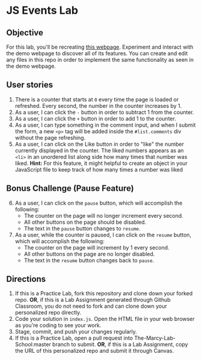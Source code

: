 # JS Events Lab

## Objective

For this lab, you'll be recreating [this webpage](https://thuyanduong.github.io/js-events-example/). Experiment and interact with the demo webpage to discover all of its features. You can create and edit any files in this repo in order to implement the same functionality as seen in the demo webpage. 

## User stories
1. There is a counter that starts at `0` every time the page is loaded or refreshed. Every second, the number in the counter increases by 1.
2. As a user, I can click the `-` button in order to subtract 1 from the counter.
3. As a user, I can click the `+` button in order to add 1 to the counter. 
4. As a user, I can type something in the comment input, and when I submit the form, a new `<p>` tag will be added inside the `#list.comments` div without the page refreshing.
5. As a user, I can click on the Like button in order to "like" the number currently displayed in the counter. The liked numbers appears as an `<li>` in an unordered list along side how many times that number was liked. **Hint:** For this feature, it might helpful to create an object in your JavaScript file to keep track of how many times a number was liked

## Bonus Challenge (Pause Feature)
6. As a user, I can click on the `pause` button, which will accomplish the following: 
    - The counter on the page will no longer increment every second.
    - All other buttons on the page should be disabled.
    - The text in the `pause` button changes to `resume`.
7. As a user, while the counter is paused, I can click on the `resume` button, which will accomplish the following: 
    - The counter on the page will increment by 1 every second.
    - All other buttons on the page are no longer disabled.
    - The text in the `resume` button changes back to `pause`.

## Directions

1. If this is a Practice Lab, fork this repository and clone down your forked repo. **OR**, if this is a Lab Assignment generated through Github Classroom, you do not need to fork and can clone down your personalized repo directly. 
2. Code your solution in `index.js`. Open the HTML file in your web browser as you're coding to see your work.
3. Stage, commit, and push your changes regularly.
4. If this is a Practice Lab, open a pull request into The-Marcy-Lab-School:master branch to submit. **OR**, if this is a Lab Assignment, copy the URL of this personalized repo and submit it through Canvas.
